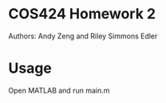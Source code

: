 # COS424 Homework 2

Authors: Andy Zeng and Riley Simmons Edler

# Usage

Open MATLAB and run main.m